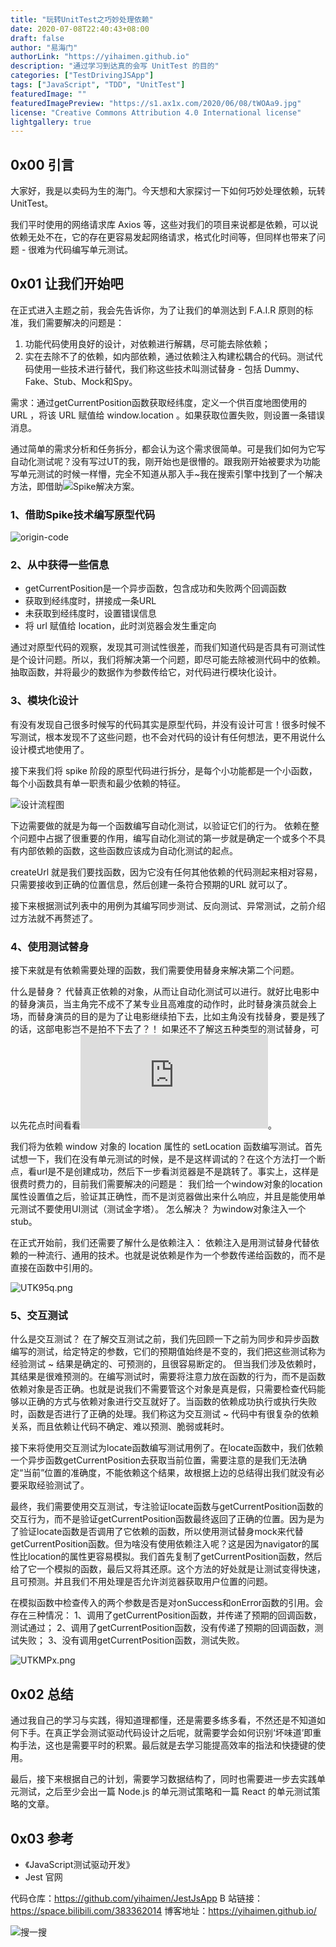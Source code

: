 ```yaml
---
title: "玩转UnitTest之巧妙处理依赖"
date: 2020-07-08T22:40:43+08:00
draft: false
author: "易海门"
authorLink: "https://yihaimen.github.io"
description: "通过学习到达真的会写 UnitTest 的目的"
categories: ["TestDrivingJSApp"]
tags: ["JavaScript", "TDD", "UnitTest"]
featuredImage: ""
featuredImagePreview: "https://s1.ax1x.com/2020/06/08/tWOAa9.jpg"
license: "Creative Commons Attribution 4.0 International license"
lightgallery: true
---
```


## 0x00 引言
大家好，我是以卖码为生的海门。今天想和大家探讨一下如何巧妙处理依赖，玩转 UnitTest。

我们平时使用的网络请求库 Axios 等，这些对我们的项目来说都是依赖，可以说依赖无处不在，它的存在更容易发起网络请求，格式化时间等，但同样也带来了问题 - 很难为代码编写单元测试。

## 0x01 让我们开始吧
在正式进入主题之前，我会先告诉你，为了让我们的单测达到 F.A.I.R 原则的标准，我们需要解决的问题是：
1. 功能代码使用良好的设计，对依赖进行解耦，尽可能去除依赖；
2. 实在去除不了的依赖，如内部依赖，通过依赖注入构建松耦合的代码。测试代码使用一些技术进行替代，我们称这些技术叫测试替身 - 包括 Dummy、Fake、Stub、Mock和Spy。

需求：通过getCurrentPosition函数获取经纬度，定义一个供百度地图使用的 URL ，将该 URL 赋值给 window.location 。如果获取位置失败，则设置一条错误消息。

通过简单的需求分析和任务拆分，都会认为这个需求很简单。可是我们如何为它写自动化测试呢？没有写过UT的我，刚开始也是很懵的。跟我刚开始被要求为功能写单元测试的时候一样懵，完全不知道从那入手~我在搜索引擎中找到了一个解决方法，即借助![Spike解决方案](https://blog.ming.ws/posts/read/10x-develop-technique/technical-spkie/#post)。

### 1、借助Spike技术编写原型代码
![origin-code](https://s1.ax1x.com/2020/07/21/UTnzh6.png)

### 2、从中获得一些信息
* getCurrentPosition是一个异步函数，包含成功和失败两个回调函数
* 获取到经纬度时，拼接成一条URL
* 未获取到经纬度时，设置错误信息
* 将 url 赋值给 location，此时浏览器会发生重定向

通过对原型代码的观察，发现其可测试性很差，而我们知道代码是否具有可测试性是个设计问题。所以，我们将解决第一个问题，即尽可能去除被测代码中的依赖。抽取函数，并将最少的数据作为参数传给它，对代码进行模块化设计。

### 3、模块化设计
有没有发现自己很多时候写的代码其实是原型代码，并没有设计可言！很多时候不写测试，根本发现不了这些问题，也不会对代码的设计有任何想法，更不用说什么设计模式地使用了。

接下来我们将 spike 阶段的原型代码进行拆分，是每个小功能都是一个小函数，每个小函数具有单一职责和最少依赖的特征。

![设计流程图](https://s1.ax1x.com/2020/07/21/UTu4DH.jpg)

下边需要做的就是为每一个函数编写自动化测试，以验证它们的行为。
依赖在整个问题中占据了很重要的作用，编写自动化测试的第一步就是确定一个或多个不具有内部依赖的函数，这些函数应该成为自动化测试的起点。

createUrl 就是我们要找函数，因为它没有任何其他依赖的代码测起来相对容易，只需要接收到正确的位置信息，然后创建一条符合预期的URL 就可以了。

接下来根据测试列表中的用例为其编写同步测试、反向测试、异常测试，之前介绍过方法就不再赘述了。

### 4、使用测试替身
接下来就是有依赖需要处理的函数，我们需要使用替身来解决第二个问题。

什么是替身？
代替真正依赖的对象，从而让自动化测试可以进行。就好比电影中的替身演员，当主角完不成不了某专业且高难度的动作时，此时替身演员就会上场，而替身演员的目的是为了让电影继续拍下去，比如主角没有找替身，要是残了的话，这部电影岂不是拍不下去了？！
如果还不了解这五种类型的测试替身，可以先花点时间看看![这篇文章](https://martinfowler.com/articles/mocksArentStubs.html)。

我们将为依赖 window 对象的 location 属性的 setLocation 函数编写测试。首先试想一下，我们在没有单元测试的时候，是不是这样调试的？在这个方法打一个断点，看url是不是创建成功，然后下一步看浏览器是不是跳转了。事实上，这样是很费时费力的，目前我们需要解决的问题是：
我们给一个window对象的location属性设置值之后，验证其正确性，而不是浏览器做出来什么响应，并且是能使用单元测试不要使用UI测试（测试金字塔）。
怎么解决？
为window对象注入一个stub。

在正式开始前，我们还需要了解什么是依赖注入：
依赖注入是用测试替身代替依赖的一种流行、通用的技术。也就是说依赖是作为一个参数传递给函数的，而不是直接在函数中引用的。

![UTK95q.png](https://s1.ax1x.com/2020/07/21/UTK95q.png)

### 5、交互测试
什么是交互测试？
在了解交互测试之前，我们先回顾一下之前为同步和异步函数编写的测试，给定特定的参数，它们的预期值始终是不变的，我们把这些测试称为经验测试 ~ 结果是确定的、可预测的，且很容易断定的。
但当我们涉及依赖时，其结果是很难预测的。在编写测试时，需要将注意力放在函数的行为，而不是函数依赖对象是否正确。也就是说我们不需要管这个对象是真是假，只需要检查代码能够以正确的方式与依赖对象进行交互就好了。当函数的依赖成功执行或执行失败时，函数是否进行了正确的处理。我们称这为交互测试 ~ 代码中有很复杂的依赖关系，而且依赖让代码不确定、难以预测、脆弱或耗时。

接下来将使用交互测试为locate函数编写测试用例了。在locate函数中，我们依赖一个异步函数getCurrentPosition去获取当前位置，需要注意的是我们无法确定“当前”位置的准确度，不能依赖这个结果，故根据上边的总结得出我们就没有必要采取经验测试了。

最终，我们需要使用交互测试，专注验证locate函数与getCurrentPosition函数的交互行为，而不是验证getCurrentPosition函数最终返回了正确的位置。因为是为了验证locate函数是否调用了它依赖的函数，所以使用测试替身mock来代替getCurrentPosition函数。但为啥没有使用依赖注入呢？这是因为navigator的属性比location的属性更容易模拟。我们首先复制了getCurrentPosition函数，然后给了它一个模拟的函数，最后又将其还原。这个方法的好处就是让测试变得快速，且可预测。并且我们不用处理是否允许浏览器获取用户位置的问题。

在模拟函数中检查传入的两个参数是否是对onSuccess和onError函数的引用。会存在三种情况：
1、调用了getCurrentPosition函数，并传递了预期的回调函数，测试通过；
2、调用了getCurrentPosition函数，没有传递了预期的回调函数，测试失败；
3、没有调用getCurrentPosition函数，测试失败。

![UTKMPx.png](https://s1.ax1x.com/2020/07/21/UTKMPx.png)

## 0x02 总结
通过我自己的学习与实践，得知道理都懂，还是需要多练多看，不然还是不知道如何下手。在真正学会测试驱动代码设计之后呢，就需要学会如何识别‘坏味道’即重构手法，这也是需要平时的积累。最后就是去学习能提高效率的指法和快捷键的使用。

最后，接下来根据自己的计划，需要学习数据结构了，同时也需要进一步去实践单元测试，之后至少会出一篇 Node.js 的单元测试策略和一篇 React 的单元测试策略的文章。

## 0x03 参考
* 《JavaScript测试驱动开发》
* Jest 官网

代码仓库：https://github.com/yihaimen/JestJsApp
B 站链接：https://space.bilibili.com/383362014
博客地址：https://yihaimen.github.io/

![搜一搜](https://s1.ax1x.com/2020/06/08/tWbbz8.png)